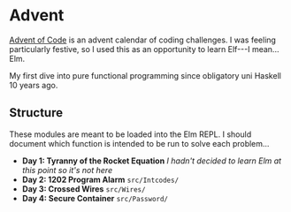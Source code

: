 # Advent

[Advent of Code](https://adventofcode.com/) is an advent calendar of coding challenges. I was feeling particularly festive, so I used this as an opportunity to learn Elf---I mean... Elm.

My first dive into pure functional programming since obligatory uni Haskell 10 years ago.

## Structure

These modules are meant to be loaded into the Elm REPL. I should document which function is intended to be run to solve each problem...

* **Day 1: Tyranny of the Rocket Equation** _I hadn't decided to learn Elm at this point so it's not here_
* **Day 2: 1202 Program Alarm** `src/Intcodes/`
* **Day 3: Crossed Wires** `src/Wires/`
* **Day 4: Secure Container** `src/Password/`
